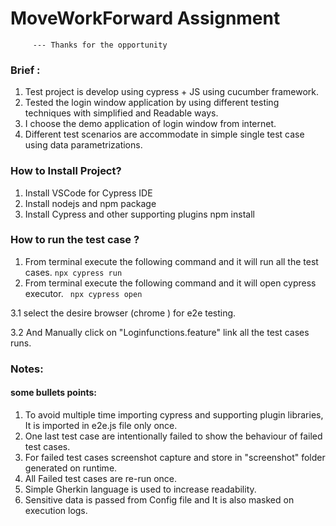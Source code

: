 # MoveWorkForward Assignment 
         --- Thanks for the opportunity 

### Brief :
 1. Test project is develop using cypress + JS using cucumber framework.
 2. Tested the login window application by using different testing techniques with simplified and Readable ways. 
 3. I choose the demo application of login window from internet.
 4. Different test scenarios are accommodate in simple single test case using data parametrizations. 



### How to Install Project? 
1. Install VSCode for Cypress IDE 
2. Install nodejs and npm package
3. Install Cypress and other supporting plugins 
        npm install 



### How to run the test case ?
1. From terminal execute the following command and it will run all the test cases.
         ``npx cypress run ``
2. From terminal execute the following command and it will open cypress executor.
          `` npx cypress open``
   
3.1 select the desire browser (chrome ) for e2e testing.

3.2 And Manually click on "Loginfunctions.feature" link all the test cases runs.



### Notes:
#### some bullets points:
1.  To avoid multiple time importing cypress and supporting plugin libraries, It is imported in e2e.js file only once.
2.  One last test case are intentionally failed to show the behaviour of failed test cases.
3. For failed test cases screenshot capture and store in "screenshot" folder generated on runtime.
4. All Failed test cases are re-run once.
5. Simple Gherkin language is used to increase readability.
6. Sensitive data is passed from Config file and It is also masked on execution logs.



#### 


